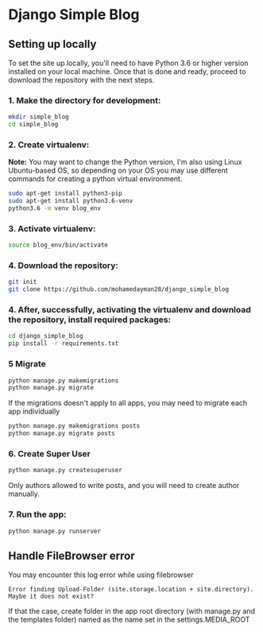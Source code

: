 # Django Simple Blog

## Setting up locally

To set the site up locally, you'll need to have Python 3.6 or higher version installed on your local machine. Once that is done and ready, proceed to download the repository with the next steps.

### 1. Make the directory for development:
```bash
mkdir simple_blog
cd simple_blog
```

### 2. Create virtualenv:

**Note:** You may want to change the Python version, I'm also using Linux Ubuntu-based OS, so depending on your OS you may use different commands for creating a python virtual environment.

```bash
sudo apt-get install python3-pip
sudo apt-get install python3.6-venv
python3.6 -m venv blog_env
```

### 3. Activate virtualenv:
```bash
source blog_env/bin/activate
```

### 4. Download the repository:
```bash
git init
git clone https://github.com/mohamedayman28/django_simple_blog
```

### 4. After, successfully, activating the virtualenv and download the repository, install required packages:
```bash
cd django_simple_blog
pip install -r requirements.txt
```

### 5 Migrate
```bash
python manage.py makemigrations
python manage.py migrate
```
If the migrations doesn't apply to all apps, you may need to migrate each app individually
```bash
python manage.py makemigrations posts
python manage.py migrate posts
```

### 6. Create Super User
```bash
python manage.py createsuperuser
```
Only authors allowed to write posts, and you will need to create author manually.

### 7. Run the app:
```bash
python manage.py runserver
```

## Handle FileBrowser error
You may encounter this log error while using filebrowser
```
Error finding Upload-Folder (site.storage.location + site.directory). Maybe it does not exist?
```
If that the case, create folder in the app root directory (with manage.py and the templates folder) named as the name set in the settings.MEDIA_ROOT
